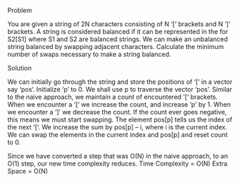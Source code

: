 Problem

You are given a string of 2N characters consisting of N ‘[‘ brackets and N ‘]’ brackets. A string is considered balanced if it can be represented in the for S2[S1] where S1 and S2 are balanced strings. We can make an unbalanced string balanced by swapping adjacent characters. Calculate the minimum number of swaps necessary to make a string balanced.

Solution

We can initially go through the string and store the positions of ‘[‘ in a vector say ‘pos‘. Initialize ‘p’ to 0. We shall use p to traverse the vector ‘pos’. Similar to the naive approach, we maintain a count of encountered ‘[‘ brackets. When we encounter a ‘[‘ we increase the count, and increase ‘p’ by 1. When we encounter a ‘]’ we decrease the count. If the count ever goes negative, this means we must start swapping. The element pos[p] tells us the index of the next ‘[‘. We increase the sum by pos[p] – i, where i is the current index. We can swap the elements in the current index and pos[p] and reset count to 0.

Since we have converted a step that was O(N) in the naive approach, to an O(1) step, our new time complexity reduces.
Time Complexity = O(N)
Extra Space = O(N)